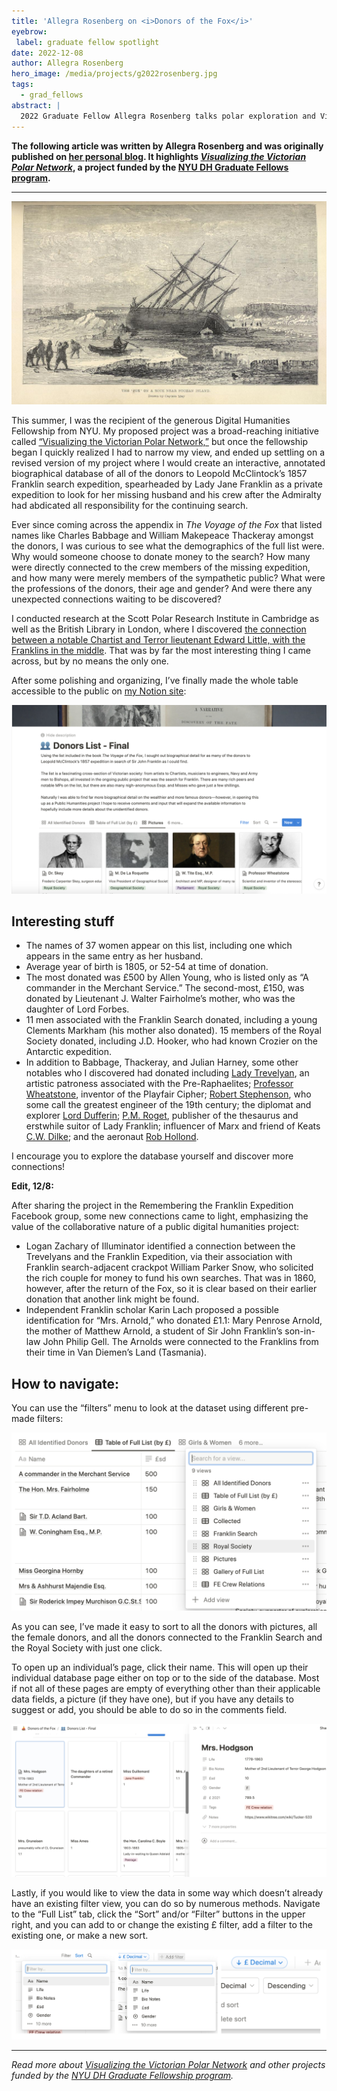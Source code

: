 ```yaml
---
title: 'Allegra Rosenberg on <i>Donors of the Fox</i>'
eyebrow:
 label: graduate fellow spotlight
date: 2022-12-08
author: Allegra Rosenberg
hero_image: /media/projects/g2022rosenberg.jpg
tags:
  - grad_fellows
abstract: |
  2022 Graduate Fellow Allegra Rosenberg talks polar exploration and Victorian social network analysis.
---
```


**The following article was written by Allegra Rosenberg and was originally published on [her personal blog](https://allegrarosenberg.com/polar/2022/12/07/the-donors-of-the-fox/). It highlights _[Visualizing the Victorian Polar Network](/projects/g2022rosenberg/)_, a project funded by the [NYU DH Graduate Fellows program](/funding/grad-fellowships/).**

---

![The 'Fox' on a rock near Buchan Island, drawn by Captain May](/media/projects/g2022rosenberg.jpg)

This summer, I was the recipient of the generous Digital Humanities Fellowship from NYU. My proposed project was a broad-reaching initiative called [“Visualizing the Victorian Polar Network,”](/projects/g2022rosenberg/) but once the fellowship began I quickly realized I had to narrow my view, and ended up settling on a revised version of my project where I would create an interactive, annotated biographical database of all of the donors to Leopold McClintock’s 1857 Franklin search expedition, spearheaded by Lady Jane Franklin as a private expedition to look for her missing husband and his crew after the Admiralty had abdicated all responsibility for the continuing search.

Ever since coming across the appendix in _The Voyage of the Fox_ that listed names like Charles Babbage and William Makepeace Thackeray amongst the donors, I was curious to see what the demographics of the full list were. Why would someone choose to donate money to the search? How many were directly connected to the crew members of the missing expedition, and how many were merely members of the sympathetic public? What were the professions of the donors, their age and gender? And were there any unexpected connections waiting to be discovered?

I conducted research at the Scott Polar Research Institute in Cambridge as well as the British Library in London, where I discovered [the connection between a notable Chartist and Terror lieutenant Edward Little, with the Franklins in the middle](https://allegrarosenberg.com/polar/2022/07/14/g-julian-harney-the-1857-franklin-search/). That was by far the most interesting thing I came across, but by no means the only one.

After some polishing and organizing, I’ve finally made the whole table accessible to the public on [my Notion site](https://allegrarosenberg.notion.site/9d3c4db5a6f743668405ef7166729358?v=25c9bbaa820c4542b8e1a6278f5ec7c7):

![Screenshot of donors list dataset](/media/news/donors-fox-screenshot1.png)

## Interesting stuff

- The names of 37 women appear on this list, including one which appears in the same entry as her husband.
- Average year of birth is 1805, or 52-54 at time of donation.
- The most donated was £500 by Allen Young, who is listed only as “A commander in the Merchant Service.” The second-most, £150, was donated by Lieutenant J. Walter Fairholme’s mother, who was the daughter of Lord Forbes.
- 11 men associated with the Franklin Search donated, including a young Clements Markham (his mother also donated). 15 members of the Royal Society donated, including J.D. Hooker, who had known Crozier on the Antarctic expedition.
- In addition to Babbage, Thackeray, and Julian Harney, some other notables who I discovered had donated including [Lady Trevelyan](https://en.wikipedia.org/wiki/Pauline,_Lady_Trevelyan), an artistic patroness associated with the Pre-Raphaelites; [Professor Wheatstone](https://en.wikipedia.org/wiki/Charles_Wheatstone), inventor of the Playfair Cipher; [Robert Stephenson](https://en.wikipedia.org/wiki/Robert_Stephenson), who some call the greatest engineer of the 19th century; the diplomat and explorer [Lord Dufferin](https://en.wikipedia.org/wiki/Frederick_Hamilton-Temple-Blackwood,_1st_Marquess_of_Dufferin_and_Ava); [P.M. Roget](https://en.wikipedia.org/wiki/Peter_Mark_Roget), publisher of the thesaurus and erstwhile suitor of Lady Franklin; influencer of Marx and friend of Keats [C.W. Dilke](https://en.wikipedia.org/wiki/Charles_Wentworth_Dilke); and the aeronaut [Rob Hollond](https://en.wikipedia.org/wiki/Robert_Hollond).

I encourage you to explore the database yourself and discover more connections!

**Edit, 12/8:**

After sharing the project in the Remembering the Franklin Expedition Facebook group, some new connections came to light, emphasizing the value of the collaborative nature of a public digital humanities project:

- Logan Zachary of Illuminator identified a connection between the Trevelyans and the Franklin Expedition, via their association with Franklin search-adjacent crackpot William Parker Snow, who solicited the rich couple for money to fund his own searches. That was in 1860, however, after the return of the Fox, so it is clear based on their earlier donation that another link might be found.
- Independent Franklin scholar Karin Lach proposed a possible identification for “Mrs. Arnold,” who donated £1.1: Mary Penrose Arnold, the mother of Matthew Arnold, a student of Sir John Franklin’s son-in-law John Philip Gell. The Arnolds were connected to the Franklins from their time in Van Diemen’s Land (Tasmania).

## How to navigate:

You can use the “filters” menu to look at the dataset using different pre-made filters:

![filters UI screenshot](/media/news/donors-fox-screenshot2.png)

As you can see, I’ve made it easy to sort to all the donors with pictures, all the female donors, and all the donors connected to the Franklin Search and the Royal Society with just one click.

To open up an individual’s page, click their name. This will open up their individual database page either on top or to the side of the database. Most if not all of these pages are empty of everything other than their applicable data fields, a picture (if they have one), but if you have any details to suggest or add, you should be able to do so in the comments field.

![comments UI screenshot](/media/news/donors-fox-screenshot3.png)

Lastly, if you would like to view the data in some way which doesn’t already have an existing filter view, you can do so by numerous methods. Navigate to the “Full List” tab, click the “Sort” and/or “Filter” buttons in the upper right, and you can add to or change the existing £ filter, add a filter to the existing one, or make a new sort.

![multi filter screenshot](/media/news/donors-fox-screenshot4.png)

---

_Read more about [Visualizing the Victorian Polar Network](/projects/g2022rosenberg/) and other projects funded by the [NYU DH Graduate Fellowship program](/projects/fellowships/)._
